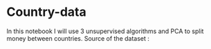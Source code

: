# Country-data
In this notebook I will use 3 unsupervised algorithms and PCA to split money between countries.
Source of the dataset : 
